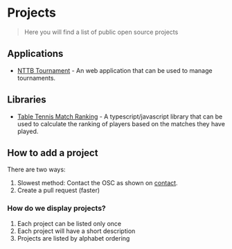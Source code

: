 # Projects

> Here you will find a list of public open source projects

## Applications

* [NTTB Tournament](https://github.com/NTTB/nttb-tournament) - An web application that can be used to manage tournaments.

## Libraries

* [Table Tennis Match Ranking](https://github.com/NTTB/tt-match-ranking) - A typescript/javascript library that can be used to calculate the ranking of players based on the matches they have played.

## How to add a project

There are two ways:

1. Slowest method: Contact the OSC as shown on [contact](./contact.md).
2. Create a pull request (faster)

### How do we display projects?

1. Each project can be listed only once
2. Each project will have a short description
3. Projects are listed by alphabet ordering
